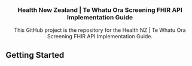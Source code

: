 <a name="readme-top"></a>
<div align="center">

  <h3 align="center">Health New Zealand | Te Whatu Ora Screening FHIR API Implementation Guide</h3>

  <p align="center">
    This GitHub project is the repository for the Health NZ | Te Whatu Ora Screening FHIR API Implementation Guide.
  </p>
</div>

<!-- GETTING STARTED -->

## Getting Started

